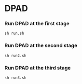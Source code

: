 # DPAD

### Run DPAD at the first stage ###

```
sh run.sh
```

### Run DPAD at the second stage ###
```
sh run2.sh
```

### Run DPAD at the third stage ###
```
sh run3.sh
```
